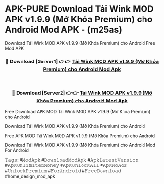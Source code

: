 # APK-PURE Download Tải Wink MOD APK v1.9.9 (Mở Khóa Premium) cho Android Mod APK - (m25as)
Download Tải Wink MOD APK v1.9.9 (Mở Khóa Premium) cho Android Free Mod APK

<div align="center">
<h3>🔴 Download [Server1] 👉👉 <a href="https://apk-comot.site?title=Tải_Wink_MOD_APK_v1.9.9_(Mở_Khóa_Premium)_cho_Android">Tải Wink MOD APK v1.9.9 (Mở Khóa Premium) cho Android Mod Apk</a></h3><br>

<h3>🔴 Download [Server2] 👉👉 <a href="https://apk-comot.site?title=Tải_Wink_MOD_APK_v1.9.9_(Mở_Khóa_Premium)_cho_Android">Tải Wink MOD APK v1.9.9 (Mở Khóa Premium) cho Android Mod Apk</a></h3>
</div>


Free Download APK MOD Tải Wink MOD APK v1.9.9 (Mở Khóa Premium) cho Android

Download Tải Wink MOD APK v1.9.9 (Mở Khóa Premium) cho Android 

Free APK MOD Tải Wink MOD APK v1.9.9 (Mở Khóa Premium) cho Android 

Download Tải Wink MOD APK v1.9.9 (Mở Khóa Premium) cho Android Mod For Android

𝚃𝚊𝚐𝚜: #𝙼𝚘𝚍𝙰𝚙𝚔 #𝙳𝚘𝚠𝚗𝚕𝚘𝚊𝚍𝙼𝚘𝚍𝙰𝚙𝚔 #𝙰𝚙𝚔𝙻𝚊𝚝𝚎𝚜𝚝𝚅𝚎𝚛𝚜𝚒𝚘𝚗 #𝙰𝚙𝚔𝚄𝚗𝚕𝚒𝚖𝚒𝚝𝚎𝚍𝙼𝚘𝚗𝚎𝚢 #𝙰𝚙𝚔𝚄𝚗𝚕𝚘𝚌𝚔𝙰𝚕𝚕 #𝙰𝚙𝚔𝙽𝚘𝙰𝚍𝚜 #𝚄𝚗𝚕𝚘𝚌𝚔𝙿𝚛𝚎𝚖𝚒𝚞𝚖 #𝙵𝚘𝚛𝙰𝚗𝚍𝚛𝚘𝚒𝚍 #𝙵𝚛𝚎𝚎𝙳𝚘𝚠𝚗𝚕𝚘𝚊𝚍 #home_design_mod_apk